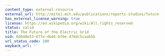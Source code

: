 ```yaml
---
content_type: external-resource
external_url: http://mitei.mit.edu/publications/reports-studies/future-electric-grid
has_external_license_warning: true
license: https://en.wikipedia.org/wiki/All_rights_reserved
status: valid
title: The Future of the Electric Grid
uid: 0d648e53-677e-4b46-bf6e-476dc5caab5b
url_status_code: 200
wayback_url: ''
---
```

